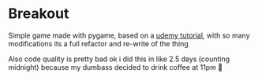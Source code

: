 # Breakout

Simple game made with pygame, based on a [udemy tutorial](https://www.udemy.com/course/pygame-breakout), with so many modifications its a full refactor and re-write of the thing

Also code quality is pretty bad ok i did this in like 2.5 days (counting midnight) because my dumbass decided to drink coffee at 11pm 🫠